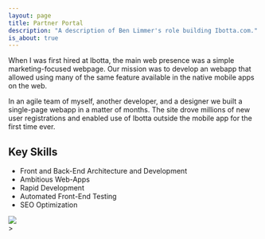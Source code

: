 ```yaml
---
layout: page
title: Partner Portal
description: "A description of Ben Limmer's role building Ibotta.com."
is_about: true
---
```


When I was first hired at Ibotta, the main web presence was a simple marketing-focused webpage. Our mission was to develop an webapp that allowed using many of the same feature available in the native mobile apps on the web.

In an agile team of myself, another developer, and a designer we built a single-page webapp in a matter of months. The site drove millions of new user registrations and enabled use of Ibotta outside the mobile app for the first time ever.

## Key Skills

- Front and Back-End Architecture and Development
- Ambitious Web-Apps
- Rapid Development
- Automated Front-End Testing
- SEO Optimization

<div class='center mt-5 mb-5'>
  <img src="{{ site.base_url }}/{% ministamp _images/portfolio/ibotta/webapp.png assets/images/pages/portfolio/ibotta/webapp.png %}">
</div>
>
